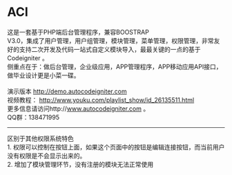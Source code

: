 # ACI
这是一套基于PHP端后台管理程序，兼容BOOSTRAP<br/> V3.0，集成了用户管理，用户组管理，模块管理，菜单管理，权限管理，非常友好的支持二次开发及代码一站式自定义模块导入，最最关键的一点的基于Codeigniter 。<br/>
侧重点在于：做后台管理，企业级应用，APP管理程序，APP移动应用API接口，做毕业设计更是小菜一碟。<br/>
<br/>
演示版本 http://demo.autocodeigniter.com <br/>
视频教程： http://www.youku.com/playlist_show/id_26135511.html<br/>
更多信息请访问http://www.autocodeigniter.com 。<br/>
QQ群：138471995<br/>
<hr/>
区别于其他权限系统特色<br/>
1. 权限可以控制在按钮上面，如果这个页面中的按钮是编辑连接按钮，而当前用户没有权限是不会显示出来的。<br/>
2. 增加了模块管理环节，没有注册的模块无法正常使用<br/>
